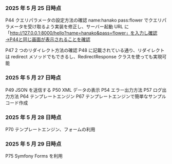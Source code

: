 ### 2025 年 5 月 25 日時点

P44 クエリパラメータの設定方法の確認
name:hanako
pass:flower
でクエリパラメータを受け取るよう実装を修正し、サーバー起動
URL に「http://127.0.0.1:8000/hello?name=hanako&pass=flower」を入力し確認→P44と同じ画面が表示されることを確認

P47 2 つのリダイレクト方法の確認
P48 に記載されている通り、リダイレクトは redirect メソッドでもできるし、RedirectResponse クラスを使っても実現可能

### 2025 年 5 月 27 日時点

P49 JSON を送信する
P50 XML データの表示
P54 エラー出力方法
P57 ログ出力方法
P64 テンプレートエンジン
P67 テンプレートエンジンで簡単なサンプルコード作成

### 2025 年 5 月 28 日時点

P70 テンプレートエンジン、フォームの利用

### 2025 年 5 月 29 日時点

P75 Symfony Forms を利用
